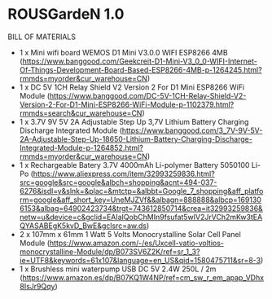 ROUSGardeN 1.0
==============

BILL OF MATERIALS

* 1 x Mini wifi board WEMOS D1 Mini V3.0.0 WIFI ESP8266 4MB (https://www.banggood.com/Geekcreit-D1-Mini-V3_0_0-WIFI-Internet-Of-Things-Development-Board-Based-ESP8266-4MB-p-1264245.html?rmmds=myorder&cur_warehouse=CN)
* 1 x DC 5V 1CH Relay Shield V2 Version 2 For D1 Mini ESP8266 WiFi Module (https://www.banggood.com/DC-5V-1CH-Relay-Shield-V2-Version-2-For-D1-Mini-ESP8266-WiFi-Module-p-1102379.html?rmmds=search&cur_warehouse=CN)
* 1 x 3.7V 9V 5V 2A Adjustable Step Up 3,7V Lithium Battery Charging Discharge Integrated Module (https://www.banggood.com/3_7V-9V-5V-2A-Adjustable-Step-Up-18650-Lithium-Battery-Charging-Discharge-Integrated-Module-p-1264852.html?rmmds=myorder&cur_warehouse=CN)
* 1 x Rechargeable Batery 3.7V 4000mAh Li-polymer Battery 5050100 Li-Po (https://www.aliexpress.com/item/32993259836.html?src=google&src=google&albch=shopping&acnt=494-037-6276&isdl=y&slnk=&plac=&mtctp=&albbt=Google_7_shopping&aff_platform=google&aff_short_key=UneMJZVf&&albagn=888888&albcp=1691306153&albag=64902423734&trgt=743612850714&crea=it32993259836&netw=u&device=c&gclid=EAIaIQobChMIn9fsufat5wIV2JrVCh2mKw3tEAQYASABEgK5kvD_BwE&gclsrc=aw.ds)
* 2 x 107mm x 61mm 1 Watt 5 Volts Monocrystalline Solar Cell Panel Module (https://www.amazon.com/-/es/Uxcell-vatio-voltios-monocrystalline-Module/dp/B073SV6Z2K/ref=sr_1_3?ie=UTF8&keywords=61x107&language=en_US&qid=1580475711&sr=8-3)
* 1 x Brushless mini waterpump USB DC 5V 2.4W 250L / 2m (https://www.amazon.es/dp/B07KQ1W4NP/ref=cm_sw_r_em_apap_VDhx8IsJr9Qqy)
